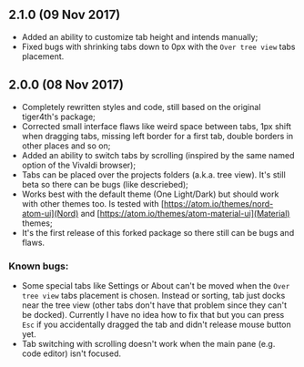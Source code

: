 ## 2.1.0 (09 Nov 2017)
* Added an ability to customize tab height and intends manually;
* Fixed bugs with shrinking tabs down to 0px with the `Over tree view` tabs placement.

## 2.0.0 (08 Nov 2017)
* Completely rewritten styles and code, still based on the original tiger4th's package;
* Corrected small interface flaws like weird space between tabs, 1px shift when dragging tabs, missing left border for a first tab, double borders in other places and so on;
* Added an ability to switch tabs by scrolling (inspired by the same named option of the Vivaldi browser);
* Tabs can be placed over the projects folders (a.k.a. tree view). It's still beta so there can be bugs (like descriebed);
* Works best with the default theme (One Light/Dark) but should work with other themes too. Is tested with [https://atom.io/themes/nord-atom-ui](Nord) and [https://atom.io/themes/atom-material-ui](Material) themes;
* It's the first release of this forked package so there still can be bugs and flaws.

### Known bugs:
* Some special tabs like Settings or About can't be moved when the `Over tree view` tabs placement is chosen. Instead or sorting, tab just docks near the tree view (other tabs don't have that problem since they can't be docked). Currently I have no idea how to fix that but you can press `Esc` if you accidentally dragged the tab and didn't release mouse button yet.
* Tab switching with scrolling doesn't work when the main pane (e.g. code editor) isn't focused.

